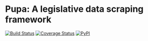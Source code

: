 # Pupa: A legislative data scraping framework

[![Build Status](https://travis-ci.org/opencivicdata/pupa.svg?branch=master)](https://travis-ci.org/opencivicdata/pupa)
[![Coverage Status](https://coveralls.io/repos/opencivicdata/pupa/badge.png?branch=master)](https://coveralls.io/r/opencivicdata/pupa?branch=master)
[![PyPI](https://img.shields.io/pypi/v/pupa.svg)](https://pypi.python.org/pypi/pupa)
